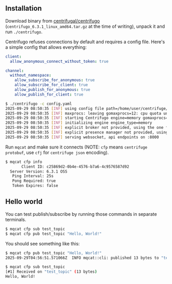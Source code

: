 ## Installation

Download binary from [centrifugal/centrifugo](https://github.com/centrifugal/centrifugo/releases) (`centrifugo_6.3.1_linux_amd64.tar.gz` at the time of writing), unpack it and run `./centrifugo`.

Centrifugo refuses connections by default and requires a config file. Here's a simple config that allows everything:

```yaml
client:
  allow_anonymous_connect_without_token: true

channel:
  without_namespace:
    allow_subscribe_for_anonymous: true
    allow_subscribe_for_client: true
    allow_publish_for_anonymous: true
    allow_publish_for_client: true
```

```sh
$ ./centrifugo -c config.yaml
2025-09-29 08:50:35 [INF] using config file path=/home/user/centrifuge/config.yaml
2025-09-29 08:50:35 [INF] maxprocs: leaving gomaxprocs=12: cpu quota undefined
2025-09-29 08:50:35 [INF] starting Centrifugo engine=memory gomaxprocs=12 pid=1171 runtime=go1.24.7 version=6.3.1
2025-09-29 08:50:35 [INF] initializing engine engine_type=memory
2025-09-29 08:50:35 [INF] explicit broker not provided, using the one from engine
2025-09-29 08:50:35 [INF] explicit presence manager not provided, using the one from engine
2025-09-29 08:50:35 [INF] serving websocket, api endpoints on :8000
```

Run `mqcat` and make sure it connects (NOTE: `cfp` means `centrifuge protobuf`, use `cfj` for `centrifuge json` encoding).

```sh
$ mqcat cfp info
       Client ID: c25869d2-0b4e-4576-b7a6-4c9576587d92
  Server Version: 6.3.1 OSS
   Ping Interval: 25s
   Pong Required: true
   Token Expires: false
```

## Hello world

You can test publish/subscribe by running those commands in separate terminals.

```sh
$ mqcat cfp sub test_topic
$ mqcat cfp pub test_topic "Hello, World!"
```

You should see something like this:

```sh
$ mqcat cfp pub test_topic "Hello, World!"
2025-09-29T04:56:51.571066Z  INFO mqcat::cli: published 13 bytes to "test_topic"
```

```sh
$ mqcat cfp sub test_topic
[#1] Received on "test_topic" (13 bytes)
Hello, World!

```
